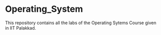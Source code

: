 # Operating_System

This repository contains all the labs of the Operating Sytems Course given in IIT Palakkad.
